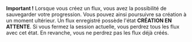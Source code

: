 **Important !** Lorsque vous créez un flux, vous avez la possibilité de sauvegarder votre progression. Vous pouvez ainsi poursuivre sa création à un moment ultérieur. Un flux enregistré possède l'état **CRÉATION EN ATTENTE**. Si vous fermez la session actuelle, vous perdrez tous les flux avec cet état. En revanche, vous ne perdrez pas les flux déjà créés.
